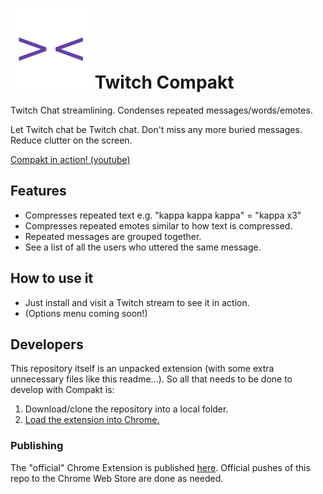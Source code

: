 # ![Compakt](icon_128.png) Twitch Compakt
Twitch Chat streamlining. Condenses repeated messages/words/emotes.

Let Twitch chat be Twitch chat. Don't miss any more buried messages. Reduce clutter on the screen.

[Compakt in action! (youtube)](https://www.youtube.com/watch?v=twy-K8oruDc)

## Features
* Compresses repeated text e.g. "kappa kappa kappa" = "kappa x3"
* Compresses repeated emotes similar to how text is compressed.
* Repeated messages are grouped together.
* See a list of all the users who uttered the same message.

## How to use it
* Just install and visit a Twitch stream to see it in action.
* (Options menu coming soon!)

## Developers
This repository itself is an unpacked extension (with some extra unnecessary files like this readme...).
So all that needs to be done to develop with Compakt is:

1. Download/clone the repository into a local folder.
2. [Load the extension into Chrome.](https://developer.chrome.com/extensions/getstarted#unpacked)

### Publishing
The "official" Chrome Extension is published [here](https://chrome.google.com/webstore/detail/twitch-compakt/gfjfndigkjbiabgckjpngijjdkmebeje?hl=en-US). Official pushes of this repo to the Chrome Web Store are done as needed.
